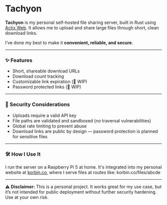 # Tachyon

**Tachyon** is my personal self-hosted file sharing server, built in Rust using [Actix Web](https://actix.rs/). It allows me to upload and share large files through short, clean download links.

I’ve done my best to make it **convenient, reliable, and secure**.

---

### ✨ Features

- Short, shareable download URLs
- Download count tracking
- Customizable link expiration (🚧 WIP)
- Password protected links (🚧 WIP)

---

### 🔐 Security Considerations

- Uploads require a valid API key
- File paths are validated and sandboxed (no traversal vulnerabilities)
- Global rate limiting to prevent abuse
- Download links are public by design — password protection is planned for sensitive files

---

### 🛠️ How I Use It

I run the server on a Raspberry Pi 5 at home. It's integrated into my personal website at [korbin.co](https://korbin.co), where I serve files at routes like:
korbin.co/files/abcde

---

⚠️ **Disclaimer:** This is a personal project. It works great for my use case, but it’s not intended for public deployment without further security hardening. Use at your own risk.

